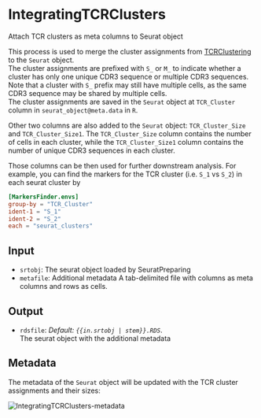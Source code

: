 # IntegratingTCRClusters

Attach TCR clusters as meta columns to Seurat object



This process is used to merge the cluster assignments from
[TCRClustering](./TCRClustering.md) to the `Seurat` object.<br />
The cluster assignments are prefixed with `S_` or `M_` to indicate whether
a cluster has only one unique CDR3 sequence or multiple CDR3 sequences.<br />
Note that a cluster with `S_` prefix may still have multiple cells,
as the same CDR3 sequence may be shared by multiple cells.<br />
The cluster assignments are saved in the `Seurat` object at `TCR_Cluster`
column in `seurat_object@meta.data` in `R`.<br />

Other two columns are also added to the `Seurat` object: `TCR_Cluster_Size`
and `TCR_Cluster_Size1`. The `TCR_Cluster_Size` column contains the number of
cells in each cluster, while the `TCR_Cluster_Size1` column contains the
number of unique CDR3 sequences in each cluster.<br />

Those columns can be then used for further downstream analysis. For example,
you can find the markers for the TCR cluster (i.e. `S_1` vs `S_2`) in
each seurat cluster by

```toml
[MarkersFinder.envs]
group-by = "TCR_Cluster"
ident-1 = "S_1"
ident-2 = "S_2"
each = "seurat_clusters"
```

## Input

- `srtobj`:
    The seurat object loaded by SeuratPreparing
- `metafile`:
    Additional metadata
    A tab-delimited file with columns as meta columns and rows as
    cells.<br />

## Output

- `rdsfile`: *Default: `{{in.srtobj | stem}}.RDS`*. <br />
    The seurat object with the additional metadata

## Metadata

The metadata of the `Seurat` object will be updated with the TCR cluster
assignments and their sizes:<br />

![IntegratingTCRClusters-metadata](../..//processes/images/IntegratingTCRClusters-metadata.png)

